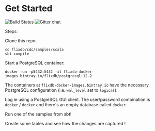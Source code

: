 Get Started
===========
[![Build Status](https://travis-ci.com/flixdb/flixdb.svg?branch=master)](https://travis-ci.com/flixdb/flixdb)
[![Gitter chat](https://badges.gitter.im/Join%20Chat.svg)](https://gitter.im/flixdb/community "Gitter chat")

Steps:

Clone this repo.

```
cd flixdb/cdc/samples/scala
sbt compile
```

Start a PostgreSQL container:
```
docker run -p5432:5432 -it flixdb-docker-images.bintray.io/flixdb/postgresql:12.2 
```

The containers at `flixdb-docker-images.bintray.io` have the necessary PostgreSQL configuration (i.e. `wal_level` set to `logical`).

Log in using a PostgreSQL GUI client. The user/password combination is
`docker` / `docker` and there's an empty database called `docker`. 

Run one of the samples from sbt!

Create some tables and see how the changes are captured !
 